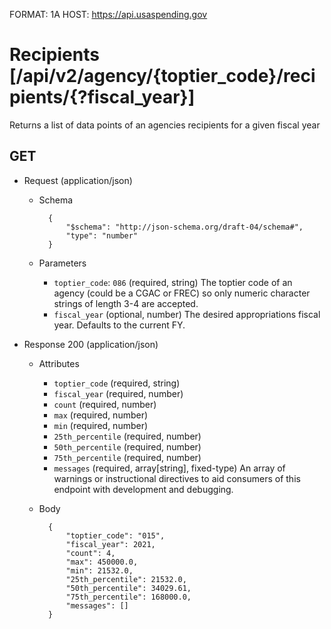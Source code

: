 FORMAT: 1A
HOST: https://api.usaspending.gov

# Recipients [/api/v2/agency/{toptier_code}/recipients/{?fiscal_year}]

Returns a list of data points of an agencies recipients for a given fiscal year

## GET

+ Request (application/json)
    + Schema

            {
                "$schema": "http://json-schema.org/draft-04/schema#",
                "type": "number"
            }
    + Parameters
        + `toptier_code`: `086` (required, string)
            The toptier code of an agency (could be a CGAC or FREC) so only numeric character strings of length 3-4 are accepted.
        + `fiscal_year` (optional, number)
            The desired appropriations fiscal year. Defaults to the current FY.

+ Response 200 (application/json)
    + Attributes
        + `toptier_code` (required, string)
        + `fiscal_year` (required, number)
        + `count` (required, number)
        + `max` (required, number)
        + `min` (required, number)
        + `25th_percentile` (required, number)
        + `50th_percentile` (required, number)
        + `75th_percentile` (required, number)
        + `messages` (required, array[string], fixed-type)
            An array of warnings or instructional directives to aid consumers of this endpoint with development and debugging.

    + Body

            {
                "toptier_code": "015",
                "fiscal_year": 2021,
                "count": 4,
                "max": 450000.0,
                "min": 21532.0,
                "25th_percentile": 21532.0,
                "50th_percentile": 34029.61,
                "75th_percentile": 168000.0,
                "messages": []
            }
